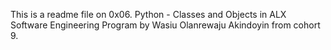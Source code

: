 This is a readme file on 0x06. Python - Classes and Objects in ALX Software Engineering Program by Wasiu Olanrewaju Akindoyin from cohort 9. 